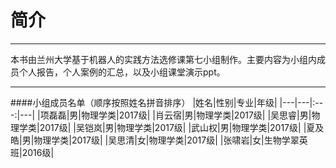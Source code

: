 # 简介
---
  本书由兰州大学基于机器人的实践方法选修课第七小组制作。主要内容为小组内成员个人报告，个人案例的汇总，以及小组课堂演示ppt。

---
####小组成员名单（顺序按照姓名拼音排序）
|姓名|性别|专业|年级|
|---|---|:---:|---|
|项磊磊|男|物理学类|2017级|
|肖云宿|男|物理学类|2017级|
|吴思睿|男|物理学类|2017级|
|吴铠岚|男|物理学类|2017级|
|武山权|男|物理学类|2017级|
|夏及皓|男|物理学类|2017级|
|吴思清|女|物理学类|2017级|
|张啸岩|女|生物学翠英班|2016级|



























